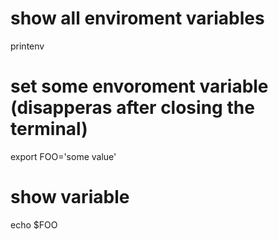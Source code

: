 # show all enviroment variables 
printenv

# set some envoroment variable (disapperas after closing the terminal)
export FOO='some value'

# show variable
echo $FOO